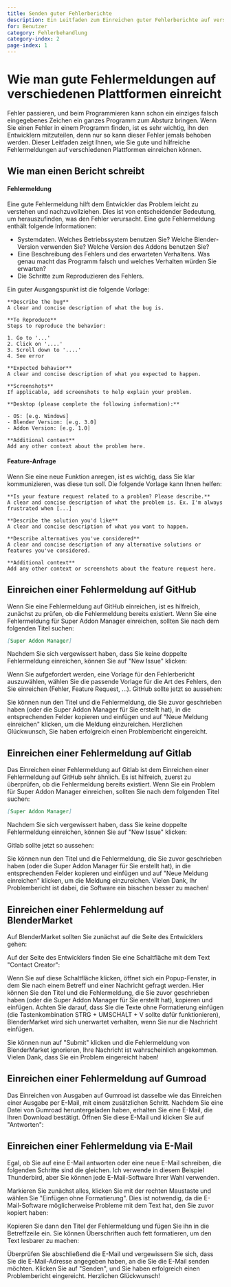 ```yaml
---
title: Senden guter Fehlerberichte
description: Ein Leitfaden zum Einreichen guter Fehlerberichte auf verschiedenen Plattformen.
for: Benutzer
category: Fehlerbehandlung
category-index: 2
page-index: 1
---
```


# Wie man gute Fehlermeldungen auf verschiedenen Plattformen einreicht

Fehler passieren, und beim Programmieren kann schon ein einziges falsch eingegebenes Zeichen ein ganzes Programm zum Absturz bringen. Wenn Sie einen Fehler in einem Programm finden, ist es sehr wichtig, ihn den Entwicklern mitzuteilen, denn nur so kann dieser Fehler jemals behoben werden. Dieser Leitfaden zeigt Ihnen, wie Sie gute und hilfreiche Fehlermeldungen auf verschiedenen Plattformen einreichen können.

## Wie man einen Bericht schreibt

#### Fehlermeldung

Eine gute Fehlermeldung hilft dem Entwickler das Problem leicht zu verstehen und nachzuvollziehen. Dies ist von entscheidender Bedeutung, um herauszufinden, was den Fehler verursacht. Eine gute Fehlermeldung enthält folgende Informationen:

- Systemdaten. Welches Betriebssystem benutzen Sie? Welche Blender-Version verwenden Sie? Welche Version des Addons benutzen Sie?
- Eine Beschreibung des Fehlers und des erwarteten Verhaltens. Was genau macht das Programm falsch und welches Verhalten würden Sie erwarten?
- Die Schritte zum Reproduzieren des Fehlers.

Ein guter Ausgangspunkt ist die folgende Vorlage:

```
**Describe the bug**
A clear and concise description of what the bug is.

**To Reproduce**
Steps to reproduce the behavior:

1. Go to '...'
2. Click on '....'
3. Scroll down to '....'
4. See error

**Expected behavior**
A clear and concise description of what you expected to happen.

**Screenshots**
If applicable, add screenshots to help explain your problem.

**Desktop (please complete the following information):**

- OS: [e.g. Windows]
- Blender Version: [e.g. 3.0]
- Addon Version: [e.g. 1.0]

**Additional context**
Add any other context about the problem here.
```

#### Feature-Anfrage

Wenn Sie eine neue Funktion anregen, ist es wichtig, dass Sie klar kommunizieren, was diese tun soll. Die folgende Vorlage kann Ihnen helfen:

```
**Is your feature request related to a problem? Please describe.**
A clear and concise description of what the problem is. Ex. I'm always frustrated when [...]

**Describe the solution you'd like**
A clear and concise description of what you want to happen.

**Describe alternatives you've considered**
A clear and concise description of any alternative solutions or features you've considered.

**Additional context**
Add any other context or screenshots about the feature request here.
```

## Einreichen einer Fehlermeldung auf GitHub

Wenn Sie eine Fehlermeldung auf GitHub einreichen, ist es hilfreich, zunächst zu prüfen, ob die Fehlermeldung bereits existiert. Wenn Sie eine Fehlermeldung für Super Addon Manager einreichen, sollten Sie nach dem folgenden Titel suchen:

```markdown
[Super Addon Manager]
```

Nachdem Sie sich vergewissert haben, dass Sie keine doppelte Fehlermeldung einreichen, können Sie auf "New Issue" klicken:

<DocumentationImage filename="gh-search" alt="Search for an issue on GitHub" />

Wenn Sie aufgefordert werden, eine Vorlage für den Fehlerbericht auszuwählen, wählen Sie die passende Vorlage für die Art des Fehlers, den Sie einreichen (Fehler, Feature Request, ...). GitHub sollte jetzt so aussehen:

<DocumentationImage filename="gh-new-view" alt="GitHub submit issue page with empty fields"/>

Sie können nun den Titel und die Fehlermeldung, die Sie zuvor geschrieben haben (oder die Super Addon Manager für Sie erstellt hat), in die entsprechenden Felder kopieren und einfügen und auf "Neue Meldung einreichen" klicken, um die Meldung einzureichen. Herzlichen Glückwunsch, Sie haben erfolgreich einen Problembericht eingereicht.

<DocumentationImage filename="gh-inserted-text" alt="Insert the text and submit the Issue" />

## Einreichen einer Fehlermeldung auf Gitlab

Das Einreichen einer Fehlermeldung auf Gitlab ist dem Einreichen einer Fehlermeldung auf GitHub sehr ähnlich. Es ist hilfreich, zuerst zu überprüfen, ob die Fehlermeldung bereits existiert. Wenn Sie ein Problem für Super Addon Manager einreichen, sollten Sie nach dem folgenden Titel suchen:

```markdown
[Super Addon Manager]
```

Nachdem Sie sich vergewissert haben, dass Sie keine doppelte Fehlermeldung einreichen, können Sie auf "New Issue" klicken:

<DocumentationImage filename="gl-search" alt="Search for an issue on Gitlab" />

Gitlab sollte jetzt so aussehen:

<DocumentationImage filename="gl-new-view" alt="Gitlab submit issue page with empty fields"/>

Sie können nun den Titel und die Fehlermeldung, die Sie zuvor geschrieben haben (oder die Super Addon Manager für Sie erstellt hat), in die entsprechenden Felder kopieren und einfügen und auf "Neue Meldung einreichen" klicken, um die Meldung einzureichen. Vielen Dank, Ihr Problembericht ist dabei, die Software ein bisschen besser zu machen!

<DocumentationImage filename="gl-inserted-text" alt="Insert the text and submit the Issue" />

## Einreichen einer Fehlermeldung auf BlenderMarket

Auf BlenderMarket sollten Sie zunächst auf die Seite des Entwicklers gehen:

<DocumentationImage filename="bm-product-page" alt="Navigate to the creator page on BlenderMarket" />

Auf der Seite des Entwicklers finden Sie eine Schaltfläche mit dem Text "Contact Creator":

<DocumentationImage filename="bm-creator-page" alt="Contact Button on the Creator page" />

Wenn Sie auf diese Schaltfläche klicken, öffnet sich ein Popup-Fenster, in dem Sie nach einem Betreff und einer Nachricht gefragt werden. Hier können Sie den Titel und die Fehlermeldung, die Sie zuvor geschrieben haben (oder die Super Addon Manager für Sie erstellt hat), kopieren und einfügen. Achten Sie darauf, dass Sie die Texte ohne Formatierung einfügen (die Tastenkombination STRG + UMSCHALT + V sollte dafür funktionieren), BlenderMarket wird sich unerwartet verhalten, wenn Sie nur die Nachricht einfügen.

<DocumentationImage filename="bm-inserted-message" alt="Insert the Subject and the message into the dialog box" />

Sie können nun auf "Submit" klicken und die Fehlermeldung von BlenderMarket ignorieren, Ihre Nachricht ist wahrscheinlich angekommen. Vielen Dank, dass Sie ein Problem eingereicht haben!

<DocumentationImage filename="bm-error" alt="BlenderMarket might display an error message - just ignore it." />

## Einreichen einer Fehlermeldung auf Gumroad

Das Einreichen von Ausgaben auf Gumroad ist dasselbe wie das Einreichen einer Ausgabe per E-Mail, mit einem zusätzlichen Schritt. Nachdem Sie eine Datei von Gumroad heruntergeladen haben, erhalten Sie eine E-Mail, die Ihren Download bestätigt. Öffnen Sie diese E-Mail und klicken Sie auf "Antworten":

<DocumentationImage filename="gum-orig-mail" alt="Confirmation message from Gumroad" />

## Einreichen einer Fehlermeldung via E-Mail

Egal, ob Sie auf eine E-Mail antworten oder eine neue E-Mail schreiben, die folgenden Schritte sind die gleichen. Ich verwende in diesem Beispiel Thunderbird, aber Sie können jede E-Mail-Software Ihrer Wahl verwenden.

Markieren Sie zunächst alles, klicken Sie mit der rechten Maustaste und wählen Sie "Einfügen ohne Formatierung". Dies ist notwendig, da die E-Mail-Software möglicherweise Probleme mit dem Text hat, den Sie zuvor kopiert haben:
<DocumentationImage filename="mail-replace-text" alt="Select everything and replace it with your issue message" />

Kopieren Sie dann den Titel der Fehlermeldung und fügen Sie ihn in die Betreffzeile ein. Sie können Überschriften auch fett formatieren, um den Text lesbarer zu machen:
<DocumentationImage filename="mail-inserted-message" alt="Insert the title into the subject field." />

Überprüfen Sie abschließend die E-Mail und vergewissern Sie sich, dass Sie die E-Mail-Adresse angegeben haben, an die Sie die E-Mail senden möchten. Klicken Sie auf "Senden", und Sie haben erfolgreich einen Problembericht eingereicht. Herzlichen Glückwunsch!
